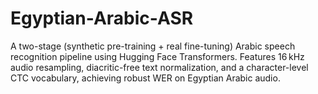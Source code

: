 # Egyptian-Arabic-ASR
A two-stage (synthetic pre-training + real fine-tuning) Arabic speech recognition pipeline using Hugging Face Transformers. Features 16 kHz audio resampling, diacritic-free text normalization, and a character-level CTC vocabulary, achieving robust WER on Egyptian Arabic audio.
